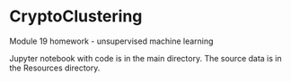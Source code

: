 # CryptoClustering
Module 19 homework - unsupervised machine learning

Jupyter notebook with code is in the main directory. The source data is in the Resources directory.
